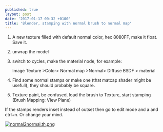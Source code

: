 ```yaml
---
published: true
layout: post
date: '2017-01-17 00:32 +0100'
title: 'Blender, stamping with normal brush to normal map'
---
```

1. A new texture filled with default normal color, hex 8080FF, make it float. Save it.
2. unwrap the model
3. switch to cycles, make the material node, for example:  

    Image Texture >Color> Normal map >Normal> Diffuse BSDF > material
    
4. Find some normal stamps or make one (that matcap shader might be usefull), they should probably be square.
5. Texture paint, be confused, load the brush to Texture, start stamping (Brush Mapping: View Plane)

If the stamps renders inset instead of outset then go to edit mode and a and ctrl+n. Or change your mind.

[![normal2normal.th.png](https://cdn.scrot.moe/images/2017/01/17/normal2normal.th.png)](https://cdn.scrot.moe/images/2017/01/17/normal2normal.png)
